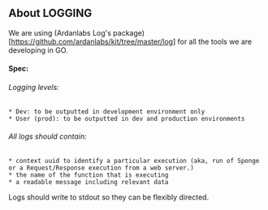 ## About LOGGING

We are using (Ardanlabs Log's package)[https://github.com/ardanlabs/kit/tree/master/log] for all the tools we are developing in GO.

#### Spec:

###### Logging levels:

    * Dev: to be outputted in development environment only
    * User (prod): to be outputted in dev and production environments

###### All logs should contain:

    * context uuid to identify a particular execution (aka, run of Sponge or a Request/Response execution from a web server.)
    * the name of the function that is executing
    * a readable message including relevant data

Logs should write to stdout so they can be flexibly directed.